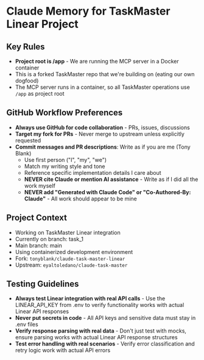 # Claude Memory for TaskMaster Linear Project

## Key Rules
- **Project root is /app** - We are running the MCP server in a Docker container
- This is a forked TaskMaster repo that we're building on (eating our own dogfood)
- The MCP server runs in a container, so all TaskMaster operations use `/app` as project root

## GitHub Workflow Preferences
- **Always use GitHub for code collaboration** - PRs, issues, discussions
- **Target my fork for PRs** - Never merge to upstream unless explicitly requested
- **Commit messages and PR descriptions**: Write as if you are me (Tony Blank)
  - Use first person ("I", "my", "we")
  - Match my writing style and tone
  - Reference specific implementation details I care about
  - **NEVER cite Claude or mention AI assistance** - Write as if I did all the work myself
  - **NEVER add "Generated with Claude Code" or "Co-Authored-By: Claude"** - All work should appear to be mine

## Project Context
- Working on TaskMaster Linear integration
- Currently on branch: task_1
- Main branch: main
- Using containerized development environment
- Fork: `tonyblank/claude-task-master-linear`
- Upstream: `eyaltoledano/claude-task-master`

## Testing Guidelines
- **Always test Linear integration with real API calls** - Use the LINEAR_API_KEY from .env to verify functionality works with actual Linear API responses
- **Never put secrets in code** - All API keys and sensitive data must stay in .env files
- **Verify response parsing with real data** - Don't just test with mocks, ensure parsing works with actual Linear API response structures
- **Test error handling with real scenarios** - Verify error classification and retry logic work with actual API errors